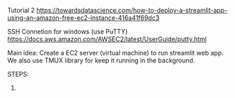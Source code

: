 Tutorial 2
	https://towardsdatascience.com/how-to-deploy-a-streamlit-app-using-an-amazon-free-ec2-instance-416a41f69dc3
	
SSH Connetion for windows (use PuTTY) 
	https://docs.aws.amazon.com/AWSEC2/latest/UserGuide/putty.html
  
Main idea: Create a EC2 server (virtual machine) to run streamlit web app. 
           We also use TMUX library for keep it running in the background.

STEPS:

1)



  
  
